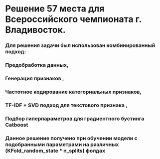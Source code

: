 # Решение 57 места для Всероссийского чемпионата  г. Владивосток.

### Для решения задачи был использован комбинированный подход:
### Предобработка данных,
### Генерация признаков ,
### Частотное кодирование категориальных признаков,
### TF-IDF + SVD подход для текстового признака ,
### Подбор гиперпараметров для градиентного бустинга Catboost
### Данное решение получено при обучении модели с подобранными параметрами на различных (KFold_random_state * n_splits) фолдах

